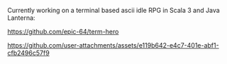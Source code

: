 Currently working on a terminal based ascii idle RPG in Scala 3 and Java Lanterna:

https://github.com/epic-64/term-hero

https://github.com/user-attachments/assets/e119b642-e4c7-401e-abf1-cfb2496c57f9
